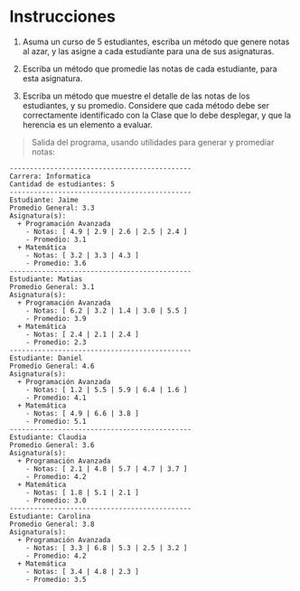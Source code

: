# Instrucciones

1. Asuma un curso de 5 estudiantes, escriba un método que genere notas al azar, y las asigne a cada estudiante para una de sus asignaturas.

2. Escriba un método que promedie las notas de cada estudiante, para esta asignatura.

3. Escriba un método que muestre el detalle de las notas de los estudiantes, y su promedio. Considere que cada método debe ser correctamente identificado con la Clase que lo debe desplegar, y que la herencia es un elemento a evaluar.

> Salida del programa, usando utilidades para generar y promediar notas:

```
---------------------------------------------
Carrera: Informatica
Cantidad de estudiantes: 5
---------------------------------------------
Estudiante: Jaime
Promedio General: 3.3
Asignatura(s):
  + Programación Avanzada
    - Notas: [ 4.9 | 2.9 | 2.6 | 2.5 | 2.4 ]
    - Promedio: 3.1
  + Matemática
    - Notas: [ 3.2 | 3.3 | 4.3 ]
    - Promedio: 3.6
---------------------------------------------
Estudiante: Matias
Promedio General: 3.1
Asignatura(s):
  + Programación Avanzada
    - Notas: [ 6.2 | 3.2 | 1.4 | 3.0 | 5.5 ]
    - Promedio: 3.9
  + Matemática
    - Notas: [ 2.4 | 2.1 | 2.4 ]
    - Promedio: 2.3
---------------------------------------------
Estudiante: Daniel
Promedio General: 4.6
Asignatura(s):
  + Programación Avanzada
    - Notas: [ 1.2 | 5.5 | 5.9 | 6.4 | 1.6 ]
    - Promedio: 4.1
  + Matemática
    - Notas: [ 4.9 | 6.6 | 3.8 ]
    - Promedio: 5.1
---------------------------------------------
Estudiante: Claudia
Promedio General: 3.6
Asignatura(s):
  + Programación Avanzada
    - Notas: [ 2.1 | 4.8 | 5.7 | 4.7 | 3.7 ]
    - Promedio: 4.2
  + Matemática
    - Notas: [ 1.8 | 5.1 | 2.1 ]
    - Promedio: 3.0
---------------------------------------------
Estudiante: Carolina
Promedio General: 3.8
Asignatura(s):
  + Programación Avanzada
    - Notas: [ 3.3 | 6.8 | 5.3 | 2.5 | 3.2 ]
    - Promedio: 4.2
  + Matemática
    - Notas: [ 3.4 | 4.8 | 2.3 ]
    - Promedio: 3.5
```
